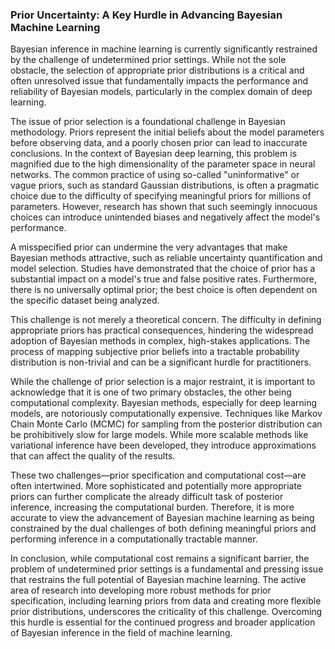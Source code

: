 ### Prior Uncertainty: A Key Hurdle in Advancing Bayesian Machine Learning

Bayesian inference in machine learning is currently significantly restrained by the challenge of undetermined prior settings. While not the sole obstacle, the selection of appropriate prior distributions is a critical and often unresolved issue that fundamentally impacts the performance and reliability of Bayesian models, particularly in the complex domain of deep learning.

The issue of prior selection is a foundational challenge in Bayesian methodology. Priors represent the initial beliefs about the model parameters before observing data, and a poorly chosen prior can lead to inaccurate conclusions. In the context of Bayesian deep learning, this problem is magnified due to the high dimensionality of the parameter space in neural networks. The common practice of using so-called "uninformative" or vague priors, such as standard Gaussian distributions, is often a pragmatic choice due to the difficulty of specifying meaningful priors for millions of parameters. However, research has shown that such seemingly innocuous choices can introduce unintended biases and negatively affect the model's performance.

A misspecified prior can undermine the very advantages that make Bayesian methods attractive, such as reliable uncertainty quantification and model selection. Studies have demonstrated that the choice of prior has a substantial impact on a model's true and false positive rates. Furthermore, there is no universally optimal prior; the best choice is often dependent on the specific dataset being analyzed.

This challenge is not merely a theoretical concern. The difficulty in defining appropriate priors has practical consequences, hindering the widespread adoption of Bayesian methods in complex, high-stakes applications. The process of mapping subjective prior beliefs into a tractable probability distribution is non-trivial and can be a significant hurdle for practitioners.

While the challenge of prior selection is a major restraint, it is important to acknowledge that it is one of two primary obstacles, the other being computational complexity. Bayesian methods, especially for deep learning models, are notoriously computationally expensive. Techniques like Markov Chain Monte Carlo (MCMC) for sampling from the posterior distribution can be prohibitively slow for large models. While more scalable methods like variational inference have been developed, they introduce approximations that can affect the quality of the results.

These two challenges—prior specification and computational cost—are often intertwined. More sophisticated and potentially more appropriate priors can further complicate the already difficult task of posterior inference, increasing the computational burden. Therefore, it is more accurate to view the advancement of Bayesian machine learning as being constrained by the dual challenges of both defining meaningful priors and performing inference in a computationally tractable manner.

In conclusion, while computational cost remains a significant barrier, the problem of undetermined prior settings is a fundamental and pressing issue that restrains the full potential of Bayesian machine learning. The active area of research into developing more robust methods for prior specification, including learning priors from data and creating more flexible prior distributions, underscores the criticality of this challenge. Overcoming this hurdle is essential for the continued progress and broader application of Bayesian inference in the field of machine learning.